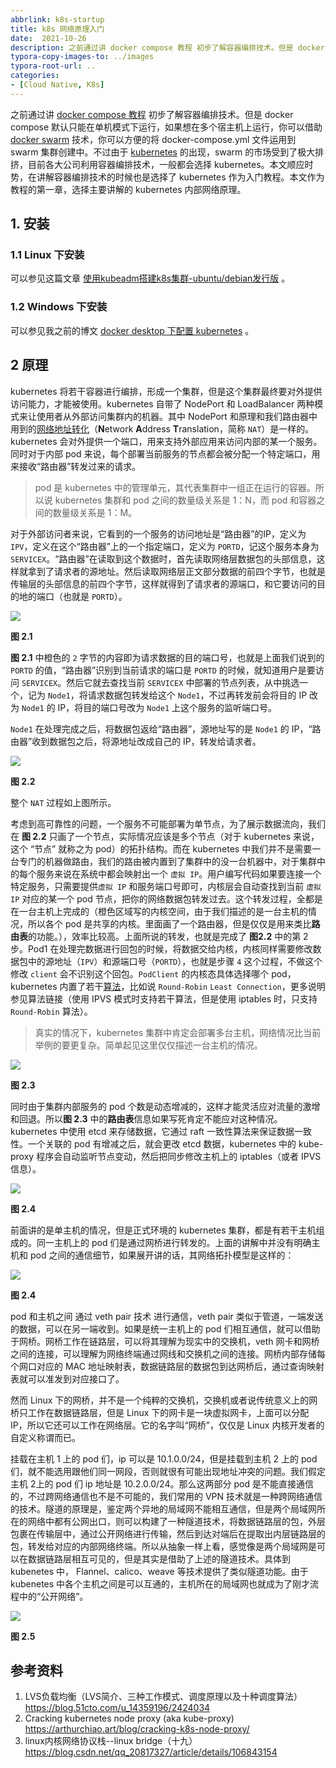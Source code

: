 ```yaml
---
abbrlink: k8s-startup
title: k8s 网络原理入门
date:  2021-10-26
description: 之前通过讲 docker compose 教程 初步了解容器编排技术。但是 docker compose 默认只能在单机模式下运行，如果想在多个宿主机上运行，你可以借助 docker swarm 技术，你可以方便的将 docker-compose.yml 文件运用到 swarm 集群创建中。不过由于 kubernetes 的出现，swarm 的市场受到了极大排挤，目前各大公司利用容器编排技术，一般都会选择 kubernetes。本文顺应时势，在讲解容器编排技术的时候也是选择了 kubernetes 作为入门教程。本文作为教程的第一章，选择主要讲解的 kubernetes 内部网络原理。
typora-copy-images-to: ../images
typora-root-url: ..
categories:
- [Cloud Native, K8s]
---
```


之前通过讲 [docker compose 教程](https://blog.whyun.com/posts/docker-compose-tutorial/) 初步了解容器编排技术。但是 docker compose 默认只能在单机模式下运行，如果想在多个宿主机上运行，你可以借助 [docker swarm](https://docs.docker.com/engine/swarm/) 技术，你可以方便的将 docker-compose.yml 文件运用到 swarm 集群创建中。不过由于 [kubernetes](https://kubernetes.io/zh/) 的出现，swarm 的市场受到了极大排挤，目前各大公司利用容器编排技术，一般都会选择 kubernetes。本文顺应时势，在讲解容器编排技术的时候也是选择了 kubernetes 作为入门教程。本文作为教程的第一章，选择主要讲解的 kubernetes 内部网络原理。

## 1. 安装

### 1.1 Linux 下安装

可以参见这篇文章 [使用kubeadm搭建k8s集群-ubuntu/debian发行版](https://blog.ideabeat.cn/2021/11/29/%E4%BD%BF%E7%94%A8kubeadm%E6%90%AD%E5%BB%BAk8s%E9%9B%86%E7%BE%A4-ubuntu-debian%E5%8F%91%E8%A1%8C%E7%89%88/) 。

### 1.2 Windows 下安装

可以参见我之前的博文 [docker desktop 下配置 kubernetes](https://blog.whyun.com/posts/wsl-and-docker-desktop-install/#1-4-docker-desktop-%E4%B8%8B%E9%85%8D%E7%BD%AE-kubernetes) 。

## 2 原理

kubernetes 将若干容器进行编排，形成一个集群，但是这个集群最终要对外提供访问能力，才能被使用。kubernetes 自带了 NodePort 和 LoadBalancer 两种模式来让使用者从外部访问集群内的机器。其中 NodePort 和原理和我们路由器中用到的[网络地址转化](https://zh.wikipedia.org/wiki/%E7%BD%91%E7%BB%9C%E5%9C%B0%E5%9D%80%E8%BD%AC%E6%8D%A2)（**N**etwork **A**ddress **T**ranslation，简称 `NAT`）是一样的。kubernetes 会对外提供一个端口，用来支持外部应用来访问内部的某一个服务。同时对于内部 pod 来说，每个部署当前服务的节点都会被分配一个特定端口，用来接收“路由器”转发过来的请求。

> pod 是 kubernetes 中的管理单元，其代表集群中一组正在运行的容器。所以说 kubernetes 集群和 pod 之间的数量级关系是 1：N，而 pod 和容器之间的数量级关系是 1：M。

对于外部访问者来说，它看到的一个服务的访问地址是“路由器”的IP，定义为 `IPV`，定义在这个“路由器”上的一个指定端口，定义为 `PORTD`，记这个服务本身为 `SERVICEX`。“路由器”在读取到这个数据时，首先读取网络层数据包的头部信息，这样就拿到了请求者的源地址。然后读取网络层正文部分数据的前四个字节，也就是传输层的头部信息的前四个字节，这样就得到了请求者的源端口，和它要访问的目的地的端口（也就是 `PORTD`）。

![](images/network_layers.png)

**图 2.1**

**图 2.1** 中橙色的 `2` 字节的内容即为请求数据的目的端口号，也就是上面我们说到的 `PORTD` 的值，“路由器”识别到当前请求的端口是 `PORTD` 的时候，就知道用户是要访问 `SERVICEX`。然后它就去查找当前 `SERVICEX` 中部署的节点列表，从中挑选一个，记为 `Node1`，将请求数据包转发给这个 `Node1`，不过再转发前会将目的 IP 改为 `Node1` 的 IP，将目的端口号改为 `Node1` 上这个服务的监听端口号。

`Node1` 在处理完成之后，将数据包返给“路由器”，源地址写的是 `Node1` 的 IP，“路由器”收到数据包之后，将源地址改成自己的 IP，转发给请求者。

![](images/nat_transform.png)

**图 2.2**

整个 `NAT` 过程如上图所示。

考虑到高可靠性的问题，一个服务不可能部署为单节点，为了展示数据流向，我们在 **图 2.2** 只画了一个节点，实际情况应该是多个节点（对于 kubernetes 来说，这个 “节点” 就称之为 pod）的拓扑结构。而在 kubernetes 中我们并不是需要一台专门的机器做路由，我们的路由被内置到了集群中的没一台机器中，对于集群中的每个服务来说在系统中都会映射出一个 `虚拟 IP`。用户编写代码如果要连接一个特定服务，只需要提供`虚拟 IP` 和服务端口号即可，内核层会自动查找到当前 `虚拟 IP` 对应的某一个 pod 节点，把你的网络数据包转发过去。这个转发过程，全都是在一台主机上完成的（橙色区域写的内核空间，由于我们描述的是一台主机的情况，所以各个 pod 是共享的内核。里面画了一个路由器，但是仅仅是用来类比**路由表**的功能。），效率比较高。上面所说的转发，也就是完成了 **图2.2** 中的第 2 步。Pod1 在处理完数据进行回包的时候，将数据交给内核，内核同样需要修改数据包中的源地址（`IPV`）和源端口号（`PORTD`），也就是步骤 `4` 这个过程，不做这个修改 `client` 会不识别这个回包。`PodClient` 的内核态具体选择哪个 pod，kubernetes 内置了若干[算法](https://kubernetes.io/zh/docs/concepts/services-networking/service/#proxy-mode-ipvs)，比如说 `Round-Robin` `Least Connection`，更多说明参见算法链接（使用 IPVS 模式时支持若干算法，但是使用 iptables 时，只支持 `Round-Robin` 算法）。

> 真实的情况下，kubernetes 集群中肯定会部署多台主机，网络情况比当前举例的要更复杂。简单起见这里仅仅描述一台主机的情况。

![](images/route_in_k8s.png)

**图 2.3**

同时由于集群内部服务的 pod 个数是动态增减的，这样才能灵活应对流量的激增和回退。所以**图 2.3** 中的**路由表**信息如果写死肯定不能应对这种情况。kubernetes 中使用 etcd 来存储数据，它通过 raft 一致性算法来保证数据一致性。一个关联的 pod 有增减之后，就会更改 etcd 数据，kubernetes 中的 kube-proxy 程序会自动监听节点变动，然后把同步修改主机上的 iptables（或者 IPVS 信息）。

![](images/pod_meta_update.png)

**图 2.4**

前面讲的是单主机的情况，但是正式环境的 kubernetes 集群，都是有若干主机组成的。同一主机上的 pod 们是通过网桥进行转发的。上面的讲解中并没有明确主机和 pod 之间的通信细节，如果展开讲的话，其网络拓扑模型是这样的：

![](images/pod_net_bridge.png)

**图 2.4**

pod 和主机之间 通过 veth pair 技术 进行通信，veth pair 类似于管道，一端发送的数据，可以在另一端收到。如果是统一主机上的 pod 们相互通信，就可以借助于网桥。网桥工作在链路层，可以将其理解为现实中的交换机，veth 网卡和网桥之间的连接，可以理解为网络终端通过网线和交换机之间的连接。网桥内部存储每个网口对应的 MAC 地址映射表，数据链路层的数据包到达网桥后，通过查询映射表就可以准发到对应接口了。

然而 Linux 下的网桥，并不是一个纯粹的交换机，交换机或者说传统意义上的网桥只工作在数据链路层，但是 Linux 下的网卡是一块虚拟网卡，上面可以分配 IP，所以它还可以工作在网络层。它的名字叫“网桥”，仅仅是 Linux 内核开发者的自定义称谓而已。

挂载在主机 1 上的 pod 们，ip 可以是 10.1.0.0/24，但是挂载到主机 2 上的 pod 们，就不能选用跟他们同一网段，否则就很有可能出现地址冲突的问题。我们假定 主机 2上的 pod 们 ip 地址是 10.2.0.0/24。那么这两部分 pod 是不能直接通信的，不过跨网络通信也不是不可能的，我们常用的 VPN 技术就是一种跨网络通信的技术。隧道的原理是，鉴定两个异地的局域网不能相互通信，但是两个局域网所在的网络中都有公网出口，则可以构建了一种隧道技术，将数据链路层的包，外层包裹在传输层中，通过公开网络进行传输，然后到达对端后在提取出内层链路层的包，转发给对应的内部网络终端。所以从抽象一样上看，感觉像是两个局域网是可以在数据链路层相互可见的，但是其实是借助了上述的隧道技术。具体到 kubenetes 中， Flannel、calico、weave 等技术提供了类似隧道功能。由于 kubenetes 中各个主机之间是可以互通的，主机所在的局域网也就成为了刚才流程中的“公开网络”。

![](images/k8s_pod_tunnel.png)

**图 2.5**


## 参考资料

1. LVS负载均衡（LVS简介、三种工作模式、调度原理以及十种调度算法） https://blog.51cto.com/u_14359196/2424034
3. Cracking kubernetes node proxy (aka kube-proxy) https://arthurchiao.art/blog/cracking-k8s-node-proxy/
3. linux内核网络协议栈--linux bridge（十九）https://blog.csdn.net/qq_20817327/article/details/106843154